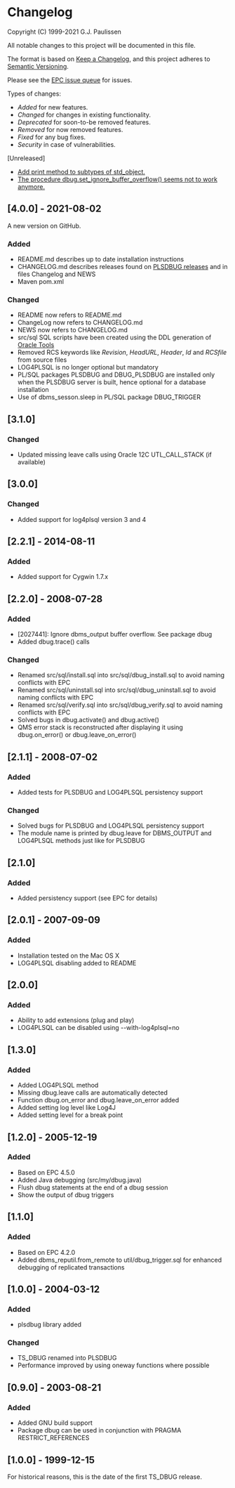 # Changelog

Copyright (C) 1999-2021 G.J. Paulissen 

All notable changes to this project will be documented in this file.

The format is based on [Keep a Changelog](https://keepachangelog.com/en/1.0.0/),
and this project adheres to [Semantic Versioning](https://semver.org/spec/v2.0.0.html).

Please see the [EPC issue queue](https://github.com/TransferWare/epc/issues) for issues.

Types of changes:
- *Added* for new features.
- *Changed* for changes in existing functionality.
- *Deprecated* for soon-to-be removed features.
- *Removed* for now removed features.
- *Fixed* for any bug fixes.
- *Security* in case of vulnerabilities.

[Unreleased]

- [Add print method to subtypes of std_object.](https://github.com/TransferWare/plsdbug/issues/2)
- [The procedure dbug.set_ignore_buffer_overflow() seems not to work anymore.](https://github.com/TransferWare/plsdbug/issues/1)

## [4.0.0] - 2021-08-02

A new version on GitHub.

### Added

- README.md describes up to date installation instructions
- CHANGELOG.md describes releases found on [PLSDBUG releases](https://sourceforge.net/projects/transferware/files/plsdbug/) and in files Changelog and NEWS
- Maven pom.xml

### Changed

- README now refers to README.md
- ChangeLog now refers to CHANGELOG.md
- NEWS now refers to CHANGELOG.md
- src/sql SQL scripts have been created using the DDL generation of [Oracle Tools](https://github.com/paulissoft/oracle-tools)
- Removed RCS keywords like $Revision$, $HeadURL$, $Header$, $Id$ and $RCSfile$ from source files
- LOG4PLSQL is no longer optional but mandatory
- PL/SQL packages PLSDBUG and DBUG_PLSDBUG are installed only when the PLSDBUG server is built, hence optional for a database installation
- Use of dbms_sesson.sleep in PL/SQL package DBUG_TRIGGER

## [3.1.0]

### Changed

- Updated missing leave calls using Oracle 12C UTL_CALL_STACK (if available)

## [3.0.0]

### Changed

- Added support for log4plsql version 3 and 4

## [2.2.1] - 2014-08-11

### Added

- Added support for Cygwin 1.7.x

## [2.2.0] - 2008-07-28

### Added

- [2027441]: Ignore dbms_output buffer overflow. See package dbug
- Added dbug.trace() calls

### Changed

- Renamed src/sql/install.sql into src/sql/dbug_install.sql to avoid naming conflicts with EPC
- Renamed src/sql/uninstall.sql into src/sql/dbug_uninstall.sql to avoid naming conflicts with EPC
- Renamed src/sql/verify.sql into src/sql/dbug_verify.sql to avoid naming conflicts with EPC
- Solved bugs in dbug.activate() and dbug.active()
- QMS error stack is reconstructed after displaying it using 
  dbug.on_error() or dbug.leave_on_error()

## [2.1.1] - 2008-07-02

### Added

- Added tests for PLSDBUG and LOG4PLSQL persistency support

### Changed

- Solved bugs for PLSDBUG and LOG4PLSQL persistency support
- The module name is printed by dbug.leave for DBMS_OUTPUT and LOG4PLSQL methods
  just like for PLSDBUG

## [2.1.0]

### Added

- Added persistency support (see EPC for details)

## [2.0.1] - 2007-09-09

### Added

- Installation tested on the Mac OS X
- LOG4PLSQL disabling added to README

## [2.0.0]

### Added

- Ability to add extensions (plug and play)
- LOG4PLSQL can be disabled using --with-log4plsql=no

## [1.3.0]

### Added

- Added LOG4PLSQL method
- Missing dbug.leave calls are automatically detected
- Function dbug.on_error and dbug.leave_on_error added
- Added setting log level like Log4J
- Added setting level for a break point

## [1.2.0] - 2005-12-19

### Added

- Based on EPC 4.5.0
- Added Java debugging (src/my/dbug.java)
- Flush dbug statements at the end of a dbug session
- Show the output of dbug triggers

## [1.1.0]

### Added

- Based on EPC 4.2.0
- Added dbms_reputil.from_remote to util/dbug_trigger.sql for enhanced debugging 
  of replicated transactions

## [1.0.0] - 2004-03-12

### Added

- plsdbug library added

### Changed

- TS_DBUG renamed into PLSDBUG
- Performance improved by using oneway functions where possible

## [0.9.0] - 2003-08-21

### Added

- Added GNU build support
- Package dbug can be used in conjunction with PRAGMA RESTRICT_REFERENCES

## [1.0.0] - 1999-12-15

For historical reasons, this is the date of the first TS_DBUG release.

